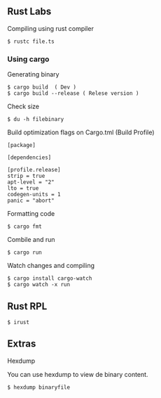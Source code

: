 ## Rust Labs




Compiling using rust compiler

```
$ rustc file.ts
```



### Using cargo

Generating binary

```
$ cargo build  ( Dev )
$ cargo build --release ( Relese version )
```

Check size

```
$ du -h filebinary
```



Build optimization flags on Cargo.tml (Build Profile)

```
[package]

[dependencies]

[profile.release]
strip = true
apt-level = "2"
lto = true
codegen-units = 1
panic = "abort"

```



Formatting code

```
$ cargo fmt
```

Combile and run

```
$ cargo run
```

Watch changes and compiling

```
$ cargo install cargo-watch
$ cargo watch -x run
```


## Rust RPL

```
$ irust
```

## Extras

Hexdump 


You can use hexdump to view de binary content.

```
$ hexdump binaryfile
```


